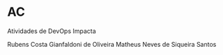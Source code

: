 # AC
Atividades de DevOps Impacta

Rubens Costa Gianfaldoni de Oliveira
Matheus Neves de Siqueira Santos
